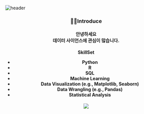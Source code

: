 ![header](https://capsule-render.vercel.app/api?type=venom&color=gradient&height=350&text=Hello%20World!&fontColor=1263CE)

<div align=center>
  <h3>🙋‍♂️Introduce</h3>
  <h4>
    안녕하세요
    <br>
    데이터 사이언스에 관심이 많습니다.
  </h4>
  <h4>
  SkillSet
  <ul>
    <li>Python</li>
    <li>R</li>
    <li>SQL</li>
    <li>Machine Learning</li>
    <li>Data Visualization (e.g., Matplotlib, Seaborn)</li>
    <li>Data Wrangling (e.g., Pandas)</li>
    <li>Statistical Analysis</li>
  </ul>
</h4>

  <img src="https://img.shields.io/badge/CSS3-1572B6?style=flat&logo=CSS3&logoColor=white" />
</div>


